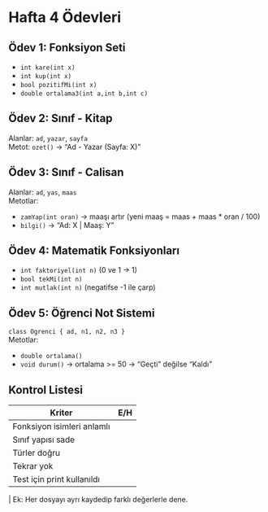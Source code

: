 # Hafta 4 Ödevleri

## Ödev 1: Fonksiyon Seti
- `int kare(int x)`
- `int kup(int x)`
- `bool pozitifMi(int x)`
- `double ortalama3(int a,int b,int c)`

## Ödev 2: Sınıf - Kitap
Alanlar: `ad`, `yazar`, `sayfa`  
Metot: `ozet()` → “Ad - Yazar (Sayfa: X)”

## Ödev 3: Sınıf - Calisan
Alanlar: `ad`, `yas`, `maas`  
Metotlar:  
- `zamYap(int oran)` → maaşı artır (yeni maaş = maas + maas * oran / 100)  
- `bilgi()` → “Ad: X | Maaş: Y”

## Ödev 4: Matematik Fonksiyonları
- `int faktoriyel(int n)` (0 ve 1 → 1)
- `bool tekMi(int n)`
- `int mutlak(int n)` (negatifse -1 ile çarp)

## Ödev 5: Öğrenci Not Sistemi
`class Ogrenci { ad, n1, n2, n3 }`  
Metotlar:  
- `double ortalama()`  
- `void durum()` → ortalama >= 50 → “Geçti” değilse “Kaldı”

## Kontrol Listesi
| Kriter | E/H |
|--------|-----|
| Fonksiyon isimleri anlamlı |  |
| Sınıf yapısı sade |  |
| Türler doğru |  |
| Tekrar yok |  |
| Test için print kullanıldı |  |
|
Ek: Her dosyayı ayrı kaydedip farklı değerlerle dene.
